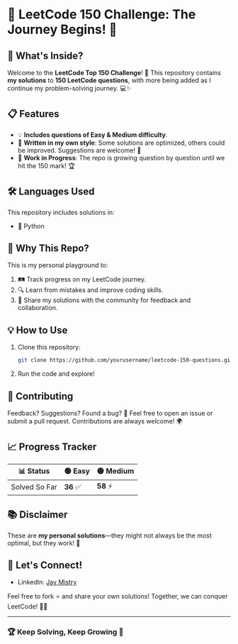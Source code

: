 # 🚀 LeetCode 150 Challenge: The Journey Begins! 🌟

## 🧩 What's Inside?

Welcome to the **LeetCode Top 150 Challenge**! 🎯 This repository contains **my solutions** to **150 LeetCode questions**, with more being added as I continue my problem-solving journey. 💻✨

## 📋 Features

- 💡 **Includes questions of Easy & Medium difficulty**.
- 🧠 **Written in my own style**: Some solutions are optimized, others could be improved. Suggestions are welcome! 🤝
- 🔄 **Work in Progress**: The repo is growing question by question until we hit the 150 mark! 🏆

## 🛠️ Languages Used

This repository includes solutions in:

- 🐍 Python

## 🌟 Why This Repo?

This is my personal playground to:

1. 🛤️ Track progress on my LeetCode journey.
2. 🔍 Learn from mistakes and improve coding skills.
3. 🎉 Share my solutions with the community for feedback and collaboration.

## 💡 How to Use

1. Clone this repository:
   ```bash
   git clone https://github.com/yourusername/leetcode-150-questions.git
   ```
2. Run the code and explore!

## 📝 Contributing

Feedback? Suggestions? Found a bug? 🐞
Feel free to open an issue or submit a pull request. Contributions are always welcome! 🌍

## 📈 Progress Tracker

| 📊 Status     | 🟢 Easy      | 🟡 Medium    |
| ------------- | ------------ | ------------ |
| Solved So Far | **36** ✅ | **58** ⚡ |

## 📚 Disclaimer

These are **my personal solutions**—they might not always be the most optimal, but they work! 🌟

## 🎉 Let's Connect!

- LinkedIn: [Jay Mistry](https://www.linkedin.com/in/jay-mistry-15a5091b0/)

Feel free to fork ⭐ and share your own solutions! Together, we can conquer LeetCode! 💪🔥

---

### 🏆 Keep Solving, Keep Growing 🌱
